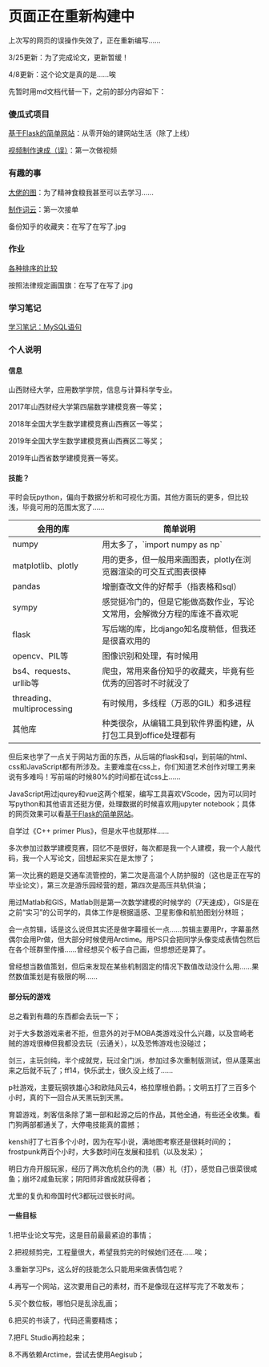 # 页面正在重新构建中

上次写的网页的误操作失效了，正在重新编写……

3/25更新：为了完成论文，更新暂缓！

4/8更新：这个论文是真的是……唉

先暂时用md文档代替一下，之前的部分内容如下：

### 傻瓜式项目

[基于Flask的简单网站](https://github.com/EncodingErrors/Try-to-write-something/blob/master/%E5%82%BB%E7%93%9C%E5%BC%8F%E9%A1%B9%E7%9B%AE%EF%BC%9A%E5%9F%BA%E4%BA%8EFlask%E7%9A%84%E7%AE%80%E5%8D%95%E7%BD%91%E7%AB%99.md)：从零开始的建网站生活（除了上线）

[视频制作速成（误）](https://github.com/EncodingErrors/Try-to-write-something/blob/master/%E5%82%BB%E7%93%9C%E5%BC%8F%E9%A1%B9%E7%9B%AE%EF%BC%9A%E8%A7%86%E9%A2%91%E5%88%B6%E4%BD%9C%E9%80%9F%E6%88%90%EF%BC%88%E8%AF%AF%EF%BC%89.md)：第一次做视频

### 有趣的事

[大佬的图](https://github.com/EncodingErrors/Try-to-write-something/blob/master/%E6%9C%89%E8%B6%A3%E7%9A%84%E4%BA%8B%EF%BC%9A%E5%A4%A7%E4%BD%AC%E7%9A%84%E5%9B%BE.md)：为了精神食粮我甚至可以去学习……

[制作词云](https://github.com/EncodingErrors/Try-to-write-something/blob/master/%E6%9C%89%E8%B6%A3%E7%9A%84%E4%BA%8B%EF%BC%9A%E5%88%B6%E4%BD%9C%E8%AF%8D%E4%BA%91.md)：第一次接单

备份知乎的收藏夹：在写了在写了.jpg

### 作业

[各种排序的比较](https://github.com/EncodingErrors/Try-to-write-something/blob/master/%E4%BD%9C%E4%B8%9A%EF%BC%9A%E5%90%84%E7%A7%8D%E6%8E%92%E5%BA%8F%E7%9A%84%E6%AF%94%E8%BE%83.md)

按照法律规定画国旗：在写了在写了.jpg

### 学习笔记

[学习笔记：MySQL语句](https://github.com/EncodingErrors/Try-to-write-something/blob/master/%E5%AD%A6%E4%B9%A0%E7%AC%94%E8%AE%B0%EF%BC%9AMySQL%E8%AF%AD%E5%8F%A5.md)

### 个人说明

#### 信息

山西财经大学，应用数学学院，信息与计算科学专业。

2017年山西财经大学第四届数学建模竞赛一等奖；

2018年全国大学生数学建模竞赛山西赛区一等奖；

2019年全国大学生数学建模竞赛山西赛区二等奖；

2019年山西省数学建模竞赛一等奖。

#### 技能？

平时会玩python，偏向于数据分析和可视化方面。其他方面玩的更多，但比较浅，毕竟可用的范围太宽了……

<table>
  <thead>
    <tr>
      <th>会用的库</th><th>简单说明</th>
    </tr>
  </thead>
  <tbody>
    <tr>
      <td>numpy</td><td>用太多了，`import numpy as np`</td>
    </tr>
    <tr>
      <td>matplotlib、plotly</td><td>用的更多，但一般用来画图表，plotly在浏览器渲染的可交互式图表很棒</td>
    </tr>
    <tr>
      <td>pandas</td><td>增删查改文件的好帮手（指表格和sql）</td>
    </tr>
    <tr>
      <td>sympy</td><td>感觉挺冷门的，但是它能做高数作业，写论文常用，会解微分方程的库谁不喜欢呢</td>
    </tr>
    <tr>
      <td>flask</td><td>写后端的库，比django知名度稍低，但我还是很喜欢用的</td>
    </tr>
    <tr>
      <td>opencv、PIL等</td><td>图像识别和处理，有时候用</td>
    </tr>
    <tr>
      <td>bs4、requests、urllib等</td><td>爬虫，常用来备份知乎的收藏夹，毕竟有些优秀的回答时不时就没了</td>
    </tr>
    <tr>
      <td>threading、multiprocessing</td><td>有时候用，多线程（万恶的GIL）和多进程</td>
    </tr>
    <tr>
      <td>其他库</td><td>种类很杂，从编辑工具到软件界面构建，从打包工具到office处理都有</td>
    </tr>
  </tbody>
</table>

但后来也学了一点关于网站方面的东西，从后端的flask和sql，到前端的html、css和JavaScript都有所涉及。主要难度在css上，你们知道艺术创作对理工男来说有多难吗！写前端的时候80%的时间都在试css上……

JavaScript用过jqurey和vue这两个框架，编写工具喜欢VScode，因为可以同时写python和其他语言还挺方便，处理数据的时候喜欢用jupyter notebook；具体的网页效果可以看[基于Flask的简单网站](https://github.com/EncodingErrors/Try-to-write-something/blob/master/%E5%82%BB%E7%93%9C%E5%BC%8F%E9%A1%B9%E7%9B%AE%EF%BC%9A%E5%9F%BA%E4%BA%8EFlask%E7%9A%84%E7%AE%80%E5%8D%95%E7%BD%91%E7%AB%99.md)。

自学过《C++ primer Plus》，但是水平也就那样……

多次参加过数学建模竞赛，回忆不是很好，每次都是我一个人建模，我一个人敲代码，我一个人写论文，回想起来实在是太惨了；

第一次比赛的题是交通车流管控的，第二次是高温个人防护服的（这也是正在写的毕业论文），第三次是游乐园经营的题，第四次是高压共轨供油；

用过Matlab和GIS，Matlab则是第一次数学建模的时候学的（7天速成），GIS是在之前“实习”的公司学的，具体工作是根据遥感、卫星影像和航拍图划分林班；

会一点剪辑，话是这么说但其实还是做字幕擅长一点……剪辑主要用Pr，字幕虽然偶尔会用Pr做，但大部分时候使用Arctime。用PS只会把同学头像变成表情包然后在各个班群里传播……曾经想买个板子自己画，但想想还是算了。

曾经想当数值策划，但后来发现在某些机制固定的情况下数值改动没什么用……果然数值策划是有极限的啊……

#### 部分玩的游戏

总之看到有趣的东西都会去玩一下；

对于大多数游戏来者不拒，但意外的对于MOBA类游戏没什么兴趣，以及宫崎老贼的游戏很棒但我都没去玩（云通关），以及恐怖游戏也没碰过；

剑三，主玩剑纯，半个成就党，玩过全门派，参加过多次重制版测试，但从蓬莱出来之后就不玩了；ff14，快乐武士，很久没上线了……

p社游戏，主要玩钢铁雄心3和欧陆风云4，格拉摩根伯爵。；文明五打了三百多个小时，真的下一回合从天黑玩到天黑。

育碧游戏，刺客信条除了第一部和起源之后的作品，其他全通，有些还全收集。看门狗两部都通关了，大停电技能真的震撼；

kenshi打了七百多个小时，因为在写小说，满地图考察还是很耗时间的；frostpunk两百个小时，大多数时间在发展和挂机（以及发呆）；

明日方舟开服玩家，经历了两次危机合约的洗（暴）礼（打），感觉自己很菜很咸鱼；崩坏2咸鱼玩家；阴阳师非酋成就获得者；

尤里的复仇和帝国时代3都玩过很长时间。

#### 一些目标

1.把毕业论文写完，这是目前最最紧迫的事情；

2.把视频剪完，工程量很大，希望我剪完的时候她们还在……唉；

3.重新学习Ps，这么好的技能怎么只能用来做表情包呢？

4.再写一个网站，这次要用自己的素材，而不是像现在这样写完了不敢发布；

5.买个数位板，哪怕只是乱涂乱画；

6.把买的书读了，代码还需要精炼；

7.把FL Studio再捡起来；

8.不再依赖Arctime，尝试去使用Aegisub；
